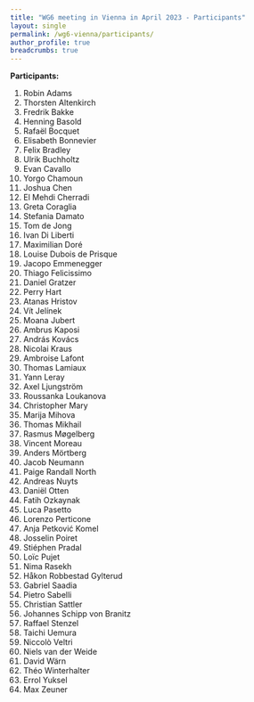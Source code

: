```yaml
---
title: "WG6 meeting in Vienna in April 2023 - Participants"
layout: single
permalink: /wg6-vienna/participants/
author_profile: true
breadcrumbs: true
---
```

**Participants:**  

1.	Robin	Adams
2.	Thorsten	Altenkirch
3.	Fredrik	Bakke
4.	Henning	Basold
5.	Rafaël	Bocquet
6.	Elisabeth	Bonnevier
7.	Felix	Bradley
8.	Ulrik	Buchholtz
9.	Evan	Cavallo
10.	Yorgo	Chamoun
11.	Joshua	Chen
12.	El Mehdi	Cherradi
13.	Greta	Coraglia
14.	Stefania	Damato
15.	Tom	de Jong
16.	Ivan	Di Liberti
17.	Maximilian	Doré
18.	Louise	Dubois de Prisque
19.	Jacopo	Emmenegger
20.	Thiago	Felicissimo
21.	Daniel	Gratzer
22.	Perry	Hart
23.	Atanas	Hristov
24.	Vít	Jelínek 
25.	Moana	Jubert
26.	Ambrus	Kaposi
27.	András	Kovács
28.	Nicolai	Kraus
29.	Ambroise	Lafont
30.	Thomas	Lamiaux
31.	Yann	Leray
32.	Axel	Ljungström
33.	Roussanka	Loukanova
34.	Christopher	Mary
35.	Marija	Mihova
36.	Thomas	Mikhail
37.	Rasmus	Møgelberg
38.	Vincent	Moreau
39.	Anders	Mörtberg
40.	Jacob	Neumann
41.	Paige Randall	North
42.	Andreas	Nuyts
43.	Daniël	Otten
44.	Fatih	Ozkaynak
45.	Luca	Pasetto
46.	Lorenzo	Perticone
47.	Anja	Petković Komel
48.	Josselin	Poiret
49.	Stiéphen	Pradal
50.	Loïc	Pujet
51.	Nima	Rasekh
52.	Håkon	Robbestad Gylterud
53.	Gabriel	Saadia
54.	Pietro	Sabelli
55.	Christian	Sattler
56.	Johannes	Schipp von Branitz
57.	Raffael	Stenzel
58.	Taichi	Uemura
59.	Niccolò	Veltri
60.	Niels	van der Weide
61.	David	Wärn
62.	Théo	Winterhalter
63.	Errol	Yuksel
64.	Max	Zeuner
